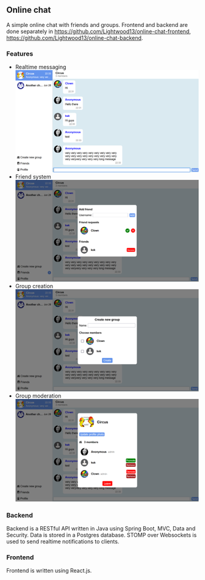 ## Online chat

A simple online chat with friends and groups.
Frontend and backend are done separately in 
https://github.com/Lightwood13/online-chat-frontend,
https://github.com/Lightwood13/online-chat-backend.

### Features

- Realtime messaging
![screenshot-1](/screenshots/1.png)
- Friend system
![screenshot-1](/screenshots/2.png)
- Group creation
![screenshot-1](/screenshots/3.png)
- Group moderation
![screenshot-1](/screenshots/4.png)

### Backend

Backend is a RESTful API written in Java using Spring Boot, MVC, Data and Security.
Data is stored in a Postgres database.
STOMP over Websockets is used to send realtime notifications to clients.

### Frontend

Frontend is written using React.js.
